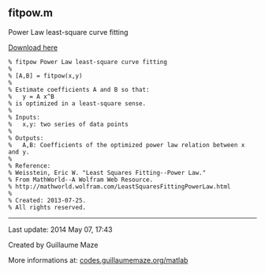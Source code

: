 ## fitpow.m ##
Power Law least-square curve fitting

[Download here](http://guillaumemaze.googlecode.com/svn/trunk/matlab/codes/statistics/fitpow.m)

```
% fitpow Power Law least-square curve fitting
%
% [A,B] = fitpow(x,y)
% 
% Estimate coefficients A and B so that:
%	y = A x^B
% is optimized in a least-square sense.
% 
% Inputs:
% 	x,y: two series of data points
% 
% Outputs:
%	A,B: Coefficients of the optimized power law relation between x and y.
%
% Reference:
% Weisstein, Eric W. "Least Squares Fitting--Power Law." 
% From MathWorld--A Wolfram Web Resource.
% http://mathworld.wolfram.com/LeastSquaresFittingPowerLaw.html
% 
% Created: 2013-07-25.
% All rights reserved.
```

---

Last update: 2014 May 07, 17:43

Created by Guillaume Maze

More informations at: [codes.guillaumemaze.org/matlab](http://codes.guillaumemaze.org/matlab)